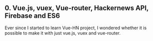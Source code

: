 ## 0. Vue.js, vuex, Vue-router, Hackernews API, Firebase and ES6

Ever since I started to learn Vue-HN project, I wondered whether it is possible to make it with just vue.js, vuex and vue-router. 
